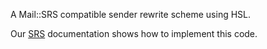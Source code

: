 A Mail::SRS compatible sender rewrite scheme using HSL. 

Our [SRS](http://wiki.halon.se/SRS) documentation shows how to implement this code.
